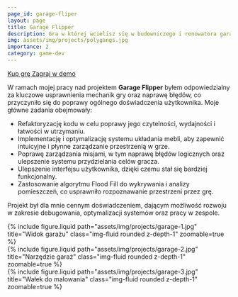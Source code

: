 ```yaml
---
page_id: garage-fliper
layout: page
title: Garage Flipper
description: Gra w której wcielisz się w budowniczego i renowatora garaży i warsztatów samochodowych.
img: assets/img/projects/polygangs.jpg
importance: 2
category: game-dev
---
```


<div class="links">
  <a href="https://store.steampowered.com/app/1764270/Garage_Flipper/" class="btn btn-amber btn-sm z-depth-0" role="button">Kup grę <i class="fa fa-cart-shopping"></i></a>
   <a href=" https://store.steampowered.com/app/2414010/Garage_Flipper_Prologue/" class="btn btn-amber btn-sm z-depth-0" role="button">Zagraj w demo<i class="fa fa-gamepad"></i></a>
</div>

W ramach mojej pracy nad projektem **Garage Flipper** byłem odpowiedzialny za kluczowe usprawnienia mechanik gry oraz naprawę błędów, co przyczyniło się do poprawy ogólnego doświadczenia użytkownika. Moje główne zadania obejmowały:

- Refaktoryzację kodu w celu poprawy jego czytelności, wydajności i łatwości w utrzymaniu.
- Implementację i optymalizację systemu układania mebli, aby zapewnić intuicyjne i płynne zarządzanie przestrzenią w grze.
- Poprawę zarządzania misjami, w tym naprawę błędów logicznych oraz ulepszenie systemu przydzielania celów gracza.
- Ulepszenie interfejsu użytkownika, dzięki czemu stał się bardziej funkcjonalny.
- Zastosowanie algorytmu Flood Fill do wykrywania i analizy pomieszczeń, co usprawniło rozpoznawanie przestrzeni przez grę.

Projekt był dla mnie cennym doświadczeniem, dającym możliwość rozwoju w zakresie debugowania, optymalizacji systemów oraz pracy w zespole.



<div class="row">
    <div class="col-sm mt-3 mt-md-0">
        {% include figure.liquid  path="assets/img/projects/garage-1.jpg" title="Widok garażu" class="img-fluid rounded z-depth-1" zoomable=true %}
    </div>
    <div class="col-sm mt-3 mt-md-0">
        {% include figure.liquid path="assets/img/projects/garage-2.jpg" title="Narzędzie garaż" class="img-fluid rounded z-depth-1" zoomable=true %}
    </div>
    <div class="col-sm mt-3 mt-md-0">
        {% include figure.liquid path="assets/img/projects/garage-3.jpg" title="Wałek do malowania" class="img-fluid rounded z-depth-1" zoomable=true %}
    </div>
</div>
